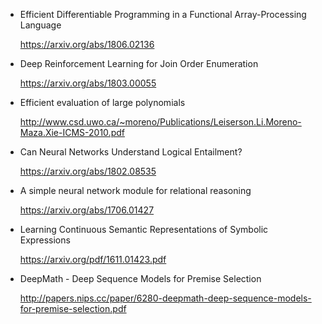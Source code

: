* Efficient Differentiable Programming in a Functional Array-Processing Language

    https://arxiv.org/abs/1806.02136



* Deep Reinforcement Learning for Join Order Enumeration

    https://arxiv.org/abs/1803.00055

* Efficient evaluation of large polynomials

    http://www.csd.uwo.ca/~moreno/Publications/Leiserson.Li.Moreno-Maza.Xie-ICMS-2010.pdf

* Can Neural Networks Understand Logical Entailment?

    https://arxiv.org/abs/1802.08535

* A simple neural network module for relational reasoning

    https://arxiv.org/abs/1706.01427

* Learning Continuous Semantic Representations of Symbolic Expressions

    https://arxiv.org/pdf/1611.01423.pdf

* DeepMath - Deep Sequence Models for Premise Selection

    http://papers.nips.cc/paper/6280-deepmath-deep-sequence-models-for-premise-selection.pdf
